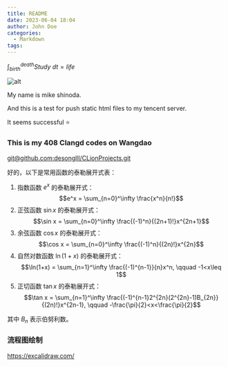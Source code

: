 ```yaml
---
title: README
date: 2023-06-04 18:04
author: John Doe
categories:
  - Markdown
tags:
---
```


$\int_{birth}^{death}Study\ dt=life$

![alt](https://img.shields.io/badge/notes-mikeshinoda-brightgreen)

My name is mike shinoda.

And this is a test for push static html files to my tencent server.

It seems successful ⭐

### This is my 408 Clangd codes on Wangdao

[git@github.com:desonglll/CLionProjects.git](git@github.com:desonglll/CLionProjects.git)

好的，以下是常用函数的泰勒展开式表：

1. 指数函数 $e^x$ 的泰勒展开式： $$e^x = \sum_{n=0}^\infty \frac{x^n}{n!}$$
2. 正弦函数 $\sin x$ 的泰勒展开式： $$\sin x = \sum_{n=0}^\infty \frac{(-1)^n}{(2n+1)!}x^{2n+1}$$
3. 余弦函数 $\cos x$ 的泰勒展开式： $$\cos x = \sum_{n=0}^\infty \frac{(-1)^n}{(2n)!}x^{2n}$$
4. 自然对数函数 $\ln(1+x)$ 的泰勒展开式： $$\ln(1+x) = \sum_{n=1}^\infty \frac{(-1)^{n-1}}{n}x^n, \qquad -1<x\leq 1$$
5. 正切函数 $\tan x$ 的泰勒展开式： $$\tan x = \sum_{n=1}^\infty \frac{(-1)^{n-1}2^{2n}(2^{2n}-1)B_{2n}}{(2n)!}x^{2n-1}, \qquad -\frac{\pi}{2}<x<\frac{\pi}{2}$$

其中 $B_n$ 表示伯努利数。

### 流程图绘制

https://excalidraw.com/
